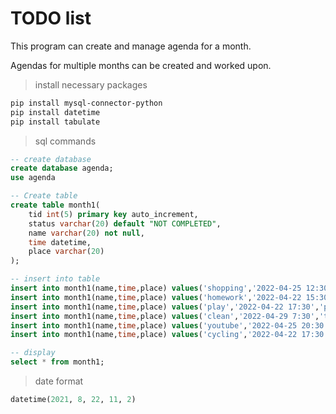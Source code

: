 # TODO list

This program can create and manage agenda for a month.

Agendas for multiple months can be created and worked upon.



> install necessary packages

```bash
pip install mysql-connector-python
pip install datetime
pip install tabulate
```

> sql commands

```sql
-- create database
create database agenda;
use agenda
```

```sql
-- Create table
create table month1(
    tid int(5) primary key auto_increment,
    status varchar(20) default "NOT COMPLETED",
    name varchar(20) not null,
    time datetime,
    place varchar(20)
);

-- insert into table
insert into month1(name,time,place) values('shopping','2022-04-25 12:30','mall');
insert into month1(name,time,place) values('homework','2022-04-22 15:30','home');
insert into month1(name,time,place) values('play','2022-04-22 17:30','park');
insert into month1(name,time,place) values('clean','2022-04-29 7:30','terrace');
insert into month1(name,time,place) values('youtube','2022-04-25 20:30','home');
insert into month1(name,time,place) values('cycling','2022-04-22 17:30','track');

```
```sql
-- display
select * from month1;
```

> date format

```py
datetime(2021, 8, 22, 11, 2)
```


